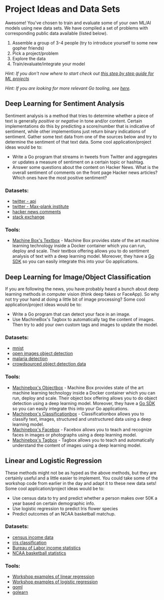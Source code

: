 # Project Ideas and Data Sets

Awesome! You've chosen to train and evaluate some of your own ML/AI models using new data sets. We have compiled a set of problems with corresponding public data available (listed below).

1. Assemble a group of 3-4 people (try to introduce yourself to some new gopher friends)
2. Pick a project/problem
3. Explore the data 
4. Train/evaluate/integrate your model

_Hint: If you don't now where to start check out [this step by step guide for ML projects](https://github.com/ageron/handson-ml/blob/master/ml-project-checklist.md)_

_Hint: If you are looking for more relevant Go tooling, see [here](https://github.com/gopherdata/resources/blob/master/tooling/README.md)._

## Deep Learning for Sentiment Analysis

Sentiment analysis is a method that tries to determine whether a piece of text is generally _positive_ or _negative_ in tone and/or content. Certain implementations do this by predicting a score/number that is indicative of sentiment, while other implementions just return binary indications of sentiment. Gather some text data from one of the sources below and try to determine the sentiment of that text data. Some cool application/project ideas would be to:

- Write a Go program that streams in tweets from Twitter and aggregates or updates a measure of sentiment on a certain topic or hashtag.
- Answer some questions about the content on Hacker News. What is the overall sentiment of comments on the front page Hacker news articles? Which ones have the most positive sentiment? 

### Datasets:

* [twitter - api](https://developer.twitter.com/en/use-cases/analyze)
* [twitter - Max-plank institute](http://twitter.mpi-sws.org/)
* [hacker news comments](https://console.cloud.google.com/marketplace/details/y-combinator/hacker-news?filter=solution-type%3Adataset&id=5227103e-0eb9-4744-872b-325a8df50bee) 
* [stack  exchange](https://console.cloud.google.com/marketplace/details/stack-exchange/stack-overflow?filter=solution-type:dataset&id=46a148ff-896d-444c-b08d-360169911f59)

### Tools:
* [Machine Box's Textbox](https://docs.veritone.com/#/developer/machine-box/boxes/textbox) - Machine Box provides state of the art machine learning technology inside a Docker container which you can run, deploy and scale. Their textbox offering allows you to do sentiment analysis of text with a deep learning model. Moreover, they have a [Go SDK](https://github.com/machinebox/sdk-go) so you can easily integrate this into your Go applications.

## Deep Learning for Image/Object Classification

If you are following the news, you have probably heard a bunch about deep learning methods in computer vision (think deep fakes or FaceApp). So why not try your hand at doing a little bit of image processing? Some cool application/project ideas would be to:

- Write a Go program that can detect your face in an image.
- Use MachineBox's Tagbox to automatically tag the content of images. Then try to add your own custom tags and images to update the model.

### Datasets:

* [mnist](https://www.kaggle.com/c/digit-recognizer/data)
* [open images object detection](https://www.kaggle.com/c/open-images-2019-object-detection/data)
* [malaria detection](https://ceb.nlm.nih.gov/repositories/malaria-datasets/)
* [crowdsourced object detection data](https://ai.google/tools/datasets/open-images-extended-crowdsourced/)
### Tools:
* [Machinebox's Objectbox](https://docs.veritone.com/#/developer/machine-box/boxes/objectbox) - Machine Box provides state of the art machine learning technology inside a Docker container which you can run, deploy and scale. Their object box offering allows you to do object detection using a deep learning model. Moreover, they have a [Go SDK](https://github.com/machinebox/sdk-go) so you can easily integrate this into your Go applications.
* [Machinebox's Classificationbox](https://docs.veritone.com/#/developer/machine-box/boxes/classificationbox) - Classificationbox allows you to classify text, images, structured and unstructured data using a deep learning model. 
* [Machinebox's Facebox](https://docs.veritone.com/#/developer/machine-box/boxes/facebox-overview) - Facebox allows you to teach and recognize faces in images or photographs using a deep learning model.
* [Machinebox's Tagbox](https://docs.veritone.com/#/developer/machine-box/boxes/tagbox) - Tagbox allows you to teach and automatically understand the content of images using a deep learning model. 

## Linear and Logistic Regression

These methods might not be as hyped as the above methods, but they are certainly useful and a little easier to implement. You could take some of the workshop code from earlier in the day and adapt it to these new data sets! Some cool application/project ideas would be to:

- Use census data to try and predict whether a person makes over 50K a year based on certain demographic info.
- Use logistic regression to predict Iris flower species
- Predict outcomes of an NCAA basketball matchup.

### Datasets:

* [census income data](https://archive.ics.uci.edu/ml/datasets/census+income)
* [iris classification](https://archive.ics.uci.edu/ml/datasets/Iris)
* [Bureau of Labor income statistics](https://console.cloud.google.com/marketplace/details/bls-public-data/bureau-of-labor-statistics?filter=solution-type:dataset&id=e632a715-857e-4c41-8257-da123607ea89)
* [NCAA basketball statistics](https://console.cloud.google.com/marketplace/details/ncaa-bb-public/ncaa-basketball?filter=solution-type%3Adataset&id=f262fa22-2021-44c6-a628-15eab8237de5)

### Tools:
* [Workshop examples of linear regression](linear_regression)
* [Workshop examples of logistic regression](logistic_regression)
* [goml](https://github.com/cdipaolo/goml)
* [golearn](https://github.com/sjwhitworth/golearn)

